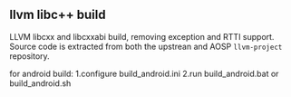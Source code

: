 ## llvm libc++ build

LLVM libcxx and libcxxabi build, removing exception and RTTI support.
Source code is extracted from both the upstrean and AOSP `llvm-project` repository.

for android build:
1.configure build_android.ini
2.run build_android.bat or build_android.sh
